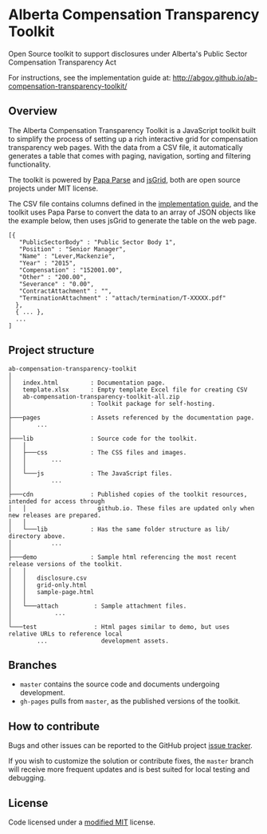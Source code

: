 # Alberta Compensation Transparency Toolkit
Open Source toolkit to support disclosures under Alberta's Public Sector Compensation Transparency Act

For instructions, see the implementation guide at: http://abgov.github.io/ab-compensation-transparency-toolkit/

## Overview

The Alberta Compensation Transparency Toolkit is a JavaScript toolkit built to simplify the process of setting up a rich interactive grid for compensation transparency web pages. With the data from a CSV file, it automatically generates a table that comes with paging, navigation, sorting and filtering functionality.

The toolkit is powered by [Papa Parse](http://papaparse.com/) and [jsGrid](http://js-grid.com/), both are open source projects under MIT license.

The CSV file contains columns defined in the [implementation guide](http://abgov.github.io/ab-compensation-transparency-toolkit/), and the toolkit uses Papa Parse to convert the data to an array of JSON objects like the example below, then uses jsGrid to generate the table on the web page.

```
[{
   "PublicSectorBody" : "Public Sector Body 1",
   "Position" : "Senior Manager",
   "Name" : "Lever,Mackenzie",
   "Year" : "2015",
   "Compensation" : "152001.00",
   "Other" : "200.00",
   "Severance" : "0.00",
   "ContractAttachment" : "",
   "TerminationAttachment" : "attach/termination/T-XXXXX.pdf"
  },
  { ... },
  ...
]
```

## Project structure
```
ab-compensation-transparency-toolkit
│
│   index.html         : Documentation page.
│   template.xlsx      : Empty template Excel file for creating CSV
│   ab-compensation-transparency-toolkit-all.zip
│                      : Toolkit package for self-hosting.
│
├───pages              : Assets referenced by the documentation page.
│       ...
│
├───lib                : Source code for the toolkit.
│   │
│   ├───css            : The CSS files and images.
│   │       ...
│   │
│   └───js             : The JavaScript files.
│           ...
│
├───cdn                : Published copies of the toolkit resources, intended for access through 
│   │                    github.io. These files are updated only when new releases are prepared.
│   │
│   └───lib            : Has the same folder structure as lib/ directory above.
│           ...
│
├───demo               : Sample html referencing the most recent release versions of the toolkit.
│   │
│   │   disclosure.csv
│   │   grid-only.html
│   │   sample-page.html
│   │
│   └───attach          : Sample attachment files.
│            ...
│
└───test                : Html pages similar to demo, but uses relative URLs to reference local 
        ...               development assets.

```

## Branches
- `master` contains the source code and documents undergoing development.
- `gh-pages` pulls from `master`, as the published versions of the toolkit.

## How to contribute

Bugs and other issues can be reported to the GitHub project [issue tracker](https://github.com/abgov/ab-compensation-transparency-toolkit/issues).

If you wish to customize the solution or contribute fixes, the `master` branch will receive more frequent updates and is best suited for local testing and debugging.

## License

Code licensed under a [modified MIT](https://raw.githubusercontent.com/abgov/ab-compensation-transparency-toolkit/gh-pages/LICENSE) license.
